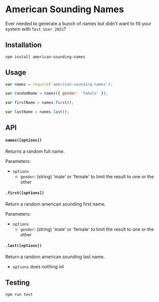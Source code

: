 # American Sounding Names
Ever needed to generate a bunch of names but didn't want to fill your system with `Test User 2851`?

## Installation
`npm install american-sounding-names`

## Usage
```js
var names = require('american-sounding-names');

var randomName = names({ gender: 'female' });

var firstName = names.first();

var lastName = names.last();

```

## API

#### `names([options])`
Returns a random full name.

Parameters:
* `options`
  * `gender`: (string) 'male' or 'female' to limit the result to one or the other


#### `.first([options])`
Return a random american sounding first name.

Parameters:
* `options`
  * `gender`: (string) 'male' or 'female' to limit the result to one or the other
  
#### `.last([options])`
Return a random american sounding last name.

* `options` does nothing lol


## Testing
`npm run test`
